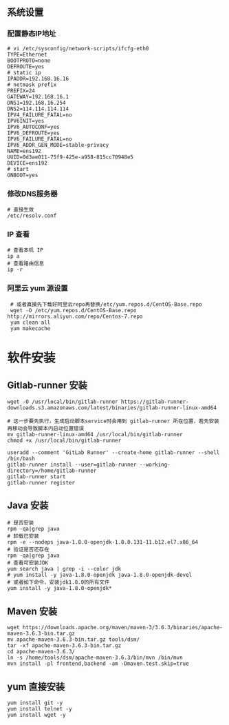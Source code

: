 ## 系统设置
### 配置静态IP地址
    # vi /etc/sysconfig/network-scripts/ifcfg-eth0
    TYPE=Ethernet
    BOOTPROTO=none
    DEFROUTE=yes
    # static ip
    IPADDR=192.168.16.16
    # netmask prefix
    PREFIX=24
    GATEWAY=192.168.16.1
    DNS1=192.168.16.254
    DNS2=114.114.114.114
    IPV4_FAILURE_FATAL=no
    IPV6INIT=yes
    IPV6_AUTOCONF=yes
    IPV6_DEFROUTE=yes
    IPV6_FAILURE_FATAL=no
    IPV6_ADDR_GEN_MODE=stable-privacy
    NAME=ens192
    UUID=0d3ae011-75f9-425e-a958-815cc70948e5
    DEVICE=ens192
    # start 
    ONBOOT=yes

### 修改DNS服务器
    # 直接生效
    /etc/resolv.conf
### IP 查看
    # 查看本机 IP
    ip a
    # 查看路由信息
    ip -r

### 阿里云 yum 源设置
     # 或者直接先下载好阿里云repo再替换/etc/yum.repos.d/CentOS-Base.repo
     wget -O /etc/yum.repos.d/CentOS-Base.repo http://mirrors.aliyun.com/repo/Centos-7.repo
     yum clean all
     yum makecache

# 软件安装
## Gitlab-runner 安装
    wget -O /usr/local/bin/gitlab-runner https://gitlab-runner-downloads.s3.amazonaws.com/latest/binaries/gitlab-runner-linux-amd64

    # 这一步要先执行，生成启动脚本service时会用到 gitlab-runner 所在位置，若先安装再移动会导致脚本内启动位置错误
    mv gitlab-runner-linux-amd64 /usr/local/bin/gitlab-runner
    chmod +x /usr/local/bin/gitlab-runner
    
    useradd --comment 'GitLab Runner' --create-home gitlab-runner --shell /bin/bash
    gitlab-runner install --user=gitlab-runner --working-directory=/home/gitlab-runner
    gitlab-runner start
    gitlab-runner register

## Java 安装
    # 是否安装
    rpm -qa|grep java
    # 卸载已安装
    rpm -e --nodeps java-1.8.0-openjdk-1.8.0.131-11.b12.el7.x86_64
    # 验证是否还存在
    rpm -qa|grep java
    # 查看可安装JDK
    yum search java | grep -i --color jdk
    # yum install -y java-1.8.0-openjdk java-1.8.0-openjdk-devel
    # 或者如下命令，安装jdk1.8.0的所有文件
    yum install -y java-1.8.0-openjdk*
 ## Maven 安装
    wget https://downloads.apache.org/maven/maven-3/3.6.3/binaries/apache-maven-3.6.3-bin.tar.gz
    mv apache-maven-3.6.3-bin.tar.gz tools/dsm/
    tar -xf apache-maven-3.6.3-bin.tar.gz 
    cd apache-maven-3.6.3/
    ln -s /home/tools/dsm/apache-maven-3.6.3/bin/mvn /bin/mvn
    mvn install -pl frontend,backend -am -Dmaven.test.skip=true

## yum 直接安装
    yum install git -y
    yum install telnet -y
    yum install wget -y
